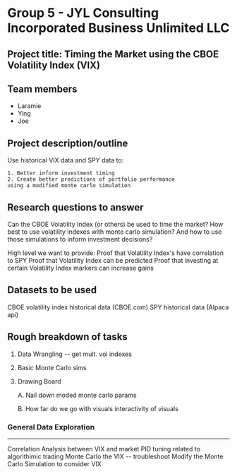 # Group 5 - JYL Consulting Incorporated Business Unlimited LLC
## Project title: Timing the Market using the CBOE Volatility Index (VIX)
## Team members
* Laramie
* Ying
* Joe

## Project description/outline
Use historical VIX data and SPY data to:

    1. Better inform investment timing
    2. Create better predictions of portfolio performance
    using a modified monte carlo simulation

## Research questions to answer 
Can the CBOE Volatility Index (or others) be used to time the market?
How best to use volatility indexes with monte carlo simulation? And how to use those simulations to inform investment decisions?

High level we want to provide: 
    Proof that Volatility Index's have correlation to SPY
    Proof that Volatility Index can be predicted
    Proof that investing at certain Volatility Index markers can increase gains

## Datasets to be used 
CBOE volatility index historical data (CBOE.com)
SPY historical data (Alpaca api)

## Rough breakdown of tasks

1. Data Wrangling -- get mult. vol indexes
2. Basic Monte Carlo sims
3. Drawing Board

    A. Nail down moded monte carlo params

    B. How far do we go with visuals interactivity of visuals

### General Data Exploration
---
Correlation Analysis between VIX and market
PID tuning related to algorithimic trading
Monte Carlo the VIX -- troubleshoot
Modify the Monte Carlo Simulation to consider VIX
